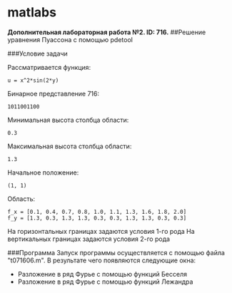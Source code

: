 # matlabs
**Дополнительная лабораторная работа №2. ID: 716.**
##Решение уравнения Пуассона с помощью pdetool

###Условие задачи

Рассматривается функция: 
```
u = x^2*sin(2*y)
```
Бинарное представление 716: 
```
1011001100
```
Минимальная высота столбца области: 
```
0.3
```
Максимальная высота столбца области: 
```
1.3
```
Начальное положение: 
```
(1, 1)
```
Область: 
```
f_x = [0.1, 0.4, 0.7, 0.8, 1.0, 1.1, 1.3, 1.6, 1.8, 2.0]
f_y = [1.3, 0.3, 1.3, 1.3, 0.3, 0.3, 1.3, 1.3, 0.3, 0.3]
```
На горизонтальных границах задаются условия 1-го рода
На вертикальных границах задаются условия 2-го рода

###Программа
Запуск программы осуществляется с помощью файла "t071606.m". В результате чего появляются следующие окна:
* Разложение в ряд Фурье с помощью функций Бесселя
* Разложение в ряд Фурье с помощью функций Лежандра

